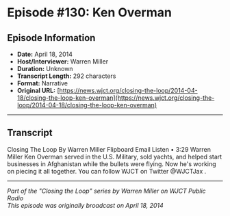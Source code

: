 # Episode #130: Ken Overman



## Episode Information

- **Date:** April 18, 2014
- **Host/Interviewer:** Warren Miller
- **Duration:** Unknown
- **Transcript Length:** 292 characters
- **Format:** Narrative
- **Original URL:** [https://news.wjct.org/closing-the-loop/2014-04-18/closing-the-loop-ken-overman](https://news.wjct.org/closing-the-loop/2014-04-18/closing-the-loop-ken-overman)

---

## Transcript

Closing The Loop
By
Warren Miller
Flipboard
Email
Listen
•
3:29
Warren Miller
Ken Overman served in the U.S. Military, sold yachts, and helped start businesses in Afghanistan while the bullets were flying.
Now he's working on piecing it all together.
You can follow WJCT on Twitter
@WJCTJax
.

---

*Part of the "Closing the Loop" series by Warren Miller on WJCT Public Radio*  
*This episode was originally broadcast on April 18, 2014*
